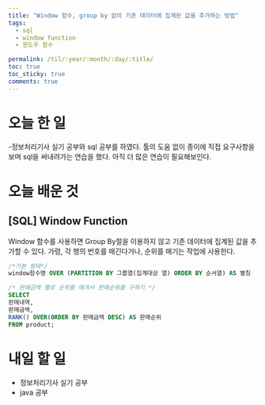 ```yaml
---
title: "Window 함수, group by 없이 기존 데이터에 집계된 값을 추가하는 방법"
tags:
  - sql
  - window function
  - 윈도우 함수

permalink: /til/:year/:month/:day/:title/
toc: true
toc_sticky: true
comments: true
---
```


# 오늘 한 일

-정보처리기사 실기 공부와 sql 공부를 하였다. 툴의 도움 없이 종이에 직접 요구사항을 보며 sql을 써내려가는 연습을 했다.
아직 더 많은 연습이 필요해보인다.

# 오늘 배운 것
## [SQL] Window Function
Window 함수를 사용하면 Group By절을 이용하지 않고 기존 데이터에 집계된 값을 추가할 수 있다.
가령, 각 행의 번호를 매긴다거나, 순위를 매기는 작업에 사용한다.

```sql
/*기본 형태*/
window함수명 OVER (PARTITION BY 그룹열(집계대상 열) ORDER BY 순서열) AS 별칭

/* 판매금액 별로 순위를 매겨서 판매순위를 구하기 */
SELECT
판매내역,
판매금액,
RANK() OVER(ORDER BY 판매금액 DESC) AS 판매순위
FROM product;
```

# 내일 할 일
- 정보처리기사 실기 공부
- java 공부

